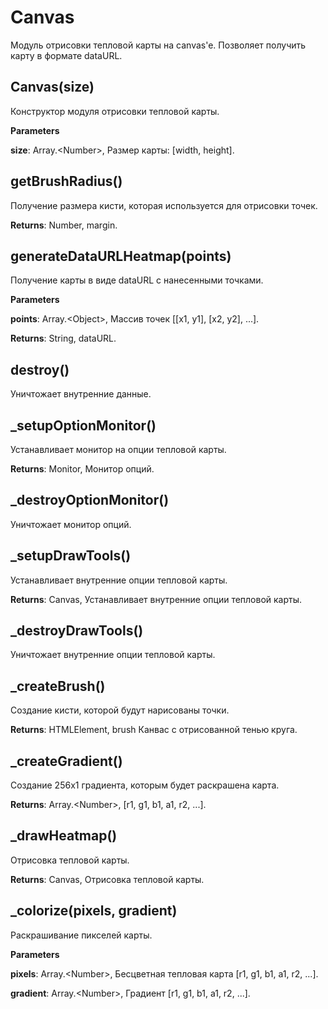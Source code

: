 Canvas
===

Модуль отрисовки тепловой карты на canvas'e. Позволяет получить карту в формате dataURL.

Canvas(size) 
-----------------------------
Конструктор модуля отрисовки тепловой карты.

**Parameters**

**size**: Array.&lt;Number&gt;, Размер карты: [width, height].


getBrushRadius() 
-----------------------------
Получение размера кисти, которая используется для отрисовки точек.

**Returns**: Number, margin.

generateDataURLHeatmap(points) 
-----------------------------
Получение карты в виде dataURL с нанесенными точками.

**Parameters**

**points**: Array.&lt;Object&gt;, Массив точек [[x1, y1], [x2, y2], ...].

**Returns**: String, dataURL.

destroy() 
-----------------------------
Уничтожает внутренние данные.


_setupOptionMonitor() 
-----------------------------
Устанавливает монитор на опции тепловой карты.

**Returns**: Monitor, Монитор опций.

_destroyOptionMonitor() 
-----------------------------
Уничтожает монитор опций.


_setupDrawTools() 
-----------------------------
Устанавливает внутренние опции тепловой карты.

**Returns**: Canvas, Устанавливает внутренние опции тепловой карты.

_destroyDrawTools() 
-----------------------------
Уничтожает внутренние опции тепловой карты.


_createBrush() 
-----------------------------
Создание кисти, которой будут нарисованы точки.

**Returns**: HTMLElement, brush Канвас с отрисованной тенью круга.

_createGradient() 
-----------------------------
Создание 256x1 градиента, которым будет раскрашена карта.

**Returns**: Array.&lt;Number&gt;, [r1, g1, b1, a1, r2, ...].

_drawHeatmap() 
-----------------------------
Отрисовка тепловой карты.

**Returns**: Canvas, Отрисовка тепловой карты.

_colorize(pixels, gradient) 
-----------------------------
Раскрашивание пикселей карты.

**Parameters**

**pixels**: Array.&lt;Number&gt;, Бесцветная тепловая карта [r1, g1, b1, a1, r2, ...].

**gradient**: Array.&lt;Number&gt;, Градиент [r1, g1, b1, a1, r2, ...].
